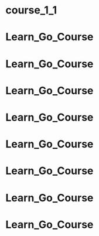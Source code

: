 # course_1_1
# Learn_Go_Course
# Learn_Go_Course
# Learn_Go_Course
# Learn_Go_Course
# Learn_Go_Course
# Learn_Go_Course
# Learn_Go_Course
# Learn_Go_Course
